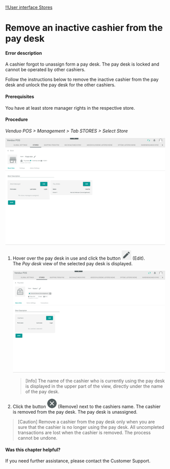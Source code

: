 [!!User interface Stores](../UserInterface/02b_Stores.md)

# Remove an inactive cashier from the pay desk

#### Error description
A cashier forgot to unassign form a pay desk. The pay desk is locked and cannot be operated by other cashiers.

Follow the instructions below to remove the inactive cashier from the pay desk and unlock the pay desk for the other cashiers.

#### Prerequisites

You have at least store manager rights in the respective store.

#### Procedure

*Venduo POS > Management > Tab STORES > Select Store*

![Pay Desk Used](../../Assets/Screenshots/POS/Management/Stores/Store/PayDeskUsed.png "[Pay Desk Used]")

1. Hover over the pay desk in use and click the button ![Edit](../../Assets/Icons/Edit02.png "[Edit]") (Edit).   
    The *Pay desk* view of the selected pay desk is displayed.

    ![Remove Cashier](../../Assets/Screenshots/POS/Management/Stores/PayDesk/RemoveCashier.png "[Remove Cashier]")

    > [Info] The name of the cashier who is currently using the pay desk is displayed in the upper part of the view, directly under the name of the pay desk.


2. Click the button ![Remove](../../Assets/Icons/Cross03.png "[Remove]") (Remove) next to the cashiers name.
    The cashier is removed from the pay desk. The pay desk is unassigned.

> [Caution] Remove a cashier from the pay desk only when you are sure that the cashier is no longer using the pay desk. All uncompleted transactions are lost when the cashier is removed. The process cannot be undone.


#### Was this chapter helpful?

If you need further assistance, please contact the Customer Support.
